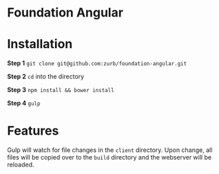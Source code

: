 Foundation Angular
==================

Installation
=================

**Step 1** `git clone git@github.com:zurb/foundation-angular.git`

**Step 2** `cd` into the directory

**Step 3** `npm install && bower install`

**Step 4** `gulp`

Features
==================

Gulp will watch for file changes in the `client` directory. Upon change, all files will be copied over to the `build` directory and the webserver will be reloaded.
